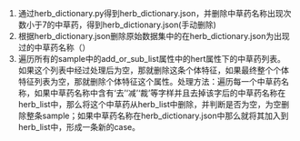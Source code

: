 1. 通过herb_dictionary.py得到herb_dictionary.json，并删除中草药名称出现次数小于7的中草药，得到herb_dictionary.json(手动删除)
2. 根据herb_dictionary.json删除原始数据集中的在herb_dictionary.json为出现过的中草药名称（）
3. 遍历所有的sample中的add_or_sub_list属性中的hert属性下的中草药列表。如果这个列表中经过处理后为空，那就删除这条个体特征，如果最终整个个体特征列表为空，那就删除个体特征这个属性。处理方法：遍历每一个中草药名称，如果中草药名称中含有‘去’‘减’‘裁’等字样并且去掉该字后的中草药名称在herb_list中，那么将这个中草药从herb_list中删除，并判断是否为空，为空删除整条sample；如果中草药名称在herb_dictionary.json中那么就将其加入到herb_list中，形成一条新的case。

